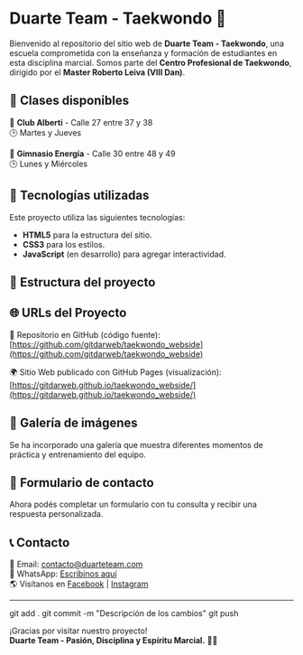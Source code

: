# Duarte Team - Taekwondo 🥋

Bienvenido al repositorio del sitio web de **Duarte Team - Taekwondo**, una escuela comprometida con la enseñanza y formación de estudiantes en esta disciplina marcial. Somos parte del **Centro Profesional de Taekwondo**, dirigido por el **Master Roberto Leiva (VIII Dan)**.

## 📌 Clases disponibles

📍 **Club Alberti** - Calle 27 entre 37 y 38  
🕒 Martes y Jueves  

📍 **Gimnasio Energía** - Calle 30 entre 48 y 49  
🕒 Lunes y Miércoles  

## 🚀 Tecnologías utilizadas

Este proyecto utiliza las siguientes tecnologías:
- **HTML5** para la estructura del sitio.
- **CSS3** para los estilos.
- **JavaScript** (en desarrollo) para agregar interactividad.

## 📂 Estructura del proyecto

## 🌐 URLs del Proyecto

🔗 Repositorio en GitHub (código fuente):  
[https://github.com/gitdarweb/taekwondo_webside](https://github.com/gitdarweb/taekwondo_webside)

🌍 Sitio Web publicado con GitHub Pages (visualización):  
[https://gitdarweb.github.io/taekwondo_webside/](https://gitdarweb.github.io/taekwondo_webside/)

## 📸 Galería de imágenes

Se ha incorporado una galería que muestra diferentes momentos de práctica y entrenamiento del equipo.

## 📝 Formulario de contacto

Ahora podés completar un formulario con tu consulta y recibir una respuesta personalizada.

## 📞 Contacto

📧 Email: contacto@duarteteam.com  
📲 WhatsApp: [Escribinos aquí](https://wa.me/)  
🌎 Visítanos en [Facebook](#) | [Instagram](#)

---
git add .
git commit -m "Descripción de los cambios"
git push


¡Gracias por visitar nuestro proyecto!  
**Duarte Team - Pasión, Disciplina y Espíritu Marcial.** 🥋🔥


